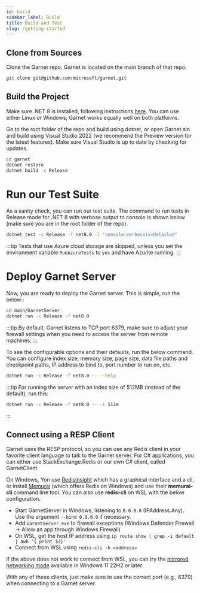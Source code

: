 ```yaml
---
id: build
sidebar_label: Build
title: Build and Test
slug: /getting-started
---
```


## Clone from Sources

Clone the Garnet repo. Garnet is located on the main branch of that repo.

```bash
git clone git@github.com:microsoft/garnet.git
```

## Build the Project

Make sure .NET 8 is installed, following instructions [here](https://dotnet.microsoft.com/en-us/download). You can use either Linux or Windows; Garnet works equally well on both platforms.

Go to the root folder of the repo and build using dotnet, or open Garnet.sln and build using Visual Studio 2022 (we recommend the Preview version for the latest features). Make sure Visual Studio is up to date by checking for updates.

```bash
cd garnet
dotnet restore
dotnet build -c Release
```

# Run our Test Suite

As a sanity check, you can run our test suite. The command to run tests in Release mode for .NET 8 with verbose output to console is shown below (make sure you are in the root folder of the repo).

```bash
dotnet test -c Release -f net8.0 -l "console;verbosity=detailed"
```

:::tip
Tests that use Azure cloud storage are skipped, unless you set the environment variable `RunAzureTests` to `yes` and have Azurite running.
:::

# Deploy Garnet Server

Now, you are ready to deploy the Garnet server. This is simple, run the below::

```bash
cd main/GarnetServer
dotnet run -c Release -f net8.0
```

:::tip
By default, Garnet listens to TCP port 6379, make sure to adjust your firewall settings when you need to access the server from remote machines.
:::

To see the configurable options and their defaults, run the below command. You can configure index size, memory size, page size, data file paths and checkpoint paths, IP address to bind to, port number to run on, etc.

```bash
dotnet run -c Release -f net8.0 -- --help
```

:::tip
For running the server with an index size of 512MB (instead of the default), run this:
```bash
dotnet run -c Release -f net8.0 -- -i 512m
```
:::

## Connect using a RESP Client

Garnet uses the RESP protocol, so you can use any Redis client in your favorite client language to talk to the Garnet server. For C# applications, you can either use StackExchange.Redis or our own C# client, called GarnetClient.

On Windows, Yon use <a href="https://github.com/RedisInsight/RedisInsight" target="_blank">RedisInsight</a> which has a graphical interface and a cli, or install <a href="https://www.memurai.com/" target="_blank">Memurai</a> 
(which offers Redis on Windows) and use their **memurai-cli** command line tool. You can also use **redis-cli** on WSL with the below configuration.

- Start GarnetServer in Windows, listening to `0.0.0.0` (IPAddress.Any). Use the argument `--bind 0.0.0.0` if necessary.
- Add `GarnetServer.exe` to firewall exceptions (Windows Defender Firewall -> Allow an app through Windows Firewall)
- On WSL, get the host IP address using `ip route show | grep -i default | awk '{ print $3}'`
- Connect from WSL using `redis-cli -h <address>`

If the above does not work to connect from WSL, you can try the [mirrored networking mode](https://learn.microsoft.com/en-us/windows/wsl/networking#mirrored-mode-networking) available in Windows 11 22H2 or later.

With any of these clients, just make sure to use the correct port (e.g., 6379) when connecting to a Garnet server.
